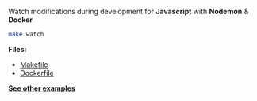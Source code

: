 Watch modifications during development for **Javascript** with **Nodemon** & **Docker** 

```bash
make watch
```

**Files:**

* [Makefile](https://github.com/dailymotion/gazr/tree/master/examples/watch_js/Makefile)
* [Dockerfile](https://github.com/dailymotion/gazr/tree/master/examples/watch_js/Dockerfile)

**[See other examples](https://github.com/dailymotion/gazr/tree/master/examples)**
